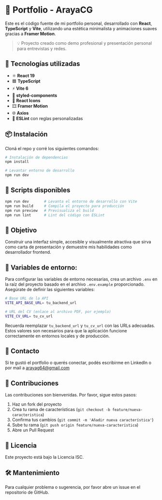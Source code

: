 # 🌿 Portfolio - ArayaCG

Este es el código fuente de mi portfolio personal, desarrollado con **React**, **TypeScript** y **Vite**, utilizando una estética minimalista y animaciones suaves gracias a **Framer Motion**.

> 💡 Proyecto creado como demo profesional y presentación personal para entrevistas y redes.

## 🚀 Tecnologías utilizadas

-   ⚛️ **React 19**
-   🟦 **TypeScript**
-   ⚡ **Vite 6**
-   🎨 **styled-components**
-   🧩 **React Icons**
-   🎞️ **Framer Motion**
-   🌐 **Axios**
-   🧹 **ESLint** con reglas personalizadas

## 📦 Instalación

Cloná el repo y corré los siguientes comandos:

```bash
# Instalación de dependencias
npm install

# Levantar entorno de desarrollo
npm run dev
```

## 🔧 Scripts disponibles

```bash
npm run dev       # Levanta el entorno de desarrollo con Vite
npm run build     # Compila el proyecto para producción
npm run preview   # Previsualiza el build
npm run lint      # Lint del código con ESLint
```

## 🎯 Objetivo

Construir una interfaz simple, accesible y visualmente atractiva que sirva como carta de presentación y demuestre mis habilidades como desarrollador frontend.

## 🥌 Variables de entorno:

Para configurar las variables de entorno necesarias, crea un archivo `.env` en la raíz del proyecto basado en el archivo `.env.example` proporcionado. Asegúrate de definir las siguientes variables:

```bash
# Base URL de la API
VITE_API_BASE_URL= tu_backend_url

# URL del CV (enlace al archivo PDF, por ejemplo)
VITE_CV_URL= tu_cv_url
```

Recuerda reemplazar `tu_backend_url` y `tu_cv_url` con las URLs adecuadas. Estos valores son necesarios para que la aplicación funcione correctamente en entornos locales y de producción.

## 📨 Contacto

Si te gustó el portfolio o querés conectar, podés escribirme en LinkedIn o por mail a
arayag64@gmail.com

## 🤝 Contribuciones

Las contribuciones son bienvenidas. Por favor, sigue estos pasos:

1. Haz un fork del proyecto
2. Crea tu rama de características (`git checkout -b feature/nueva-caracteristica`)
3. Confirma tus cambios (`git commit -m 'Añadir nueva característica'`)
4. Sube tu rama (`git push origin feature/nueva-caracteristica`)
5. Abre un Pull Request

## 📜 Licencia

Este proyecto está bajo la Licencia ISC.

## 🛠️ Mantenimiento

Para cualquier problema o sugerencia, por favor abre un issue en el repositorio de GitHub.

